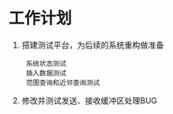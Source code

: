 工作计划
=================

1. 搭建测试平台，为后续的系统重构做准备
        
        系统状态测试
        插入数据测试
        范围查询和近邻查询测试

2. 修改并测试发送、接收缓冲区处理BUG
